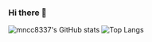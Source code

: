 ### Hi there 👋
![mncc8337's GitHub stats](https://github-readme-stats.vercel.app/api?username=mncc8337)
![Top Langs](https://github-readme-stats.vercel.app/api/top-langs/?username=mncc8337)

<!--
**mncc8337/mncc8337** is a ✨ _special_ ✨ repository because its `README.md` (this file) appears on your GitHub profile.

Here are some ideas to get you started:

- 🔭 I’m currently working on ...
- 🌱 I’m currently learning ...
- 👯 I’m looking to collaborate on ...
- 🤔 I’m looking for help with ...
- 💬 Ask me about ...
- 📫 How to reach me: ...
- 😄 Pronouns: ...
- ⚡ Fun fact: ...
-->
